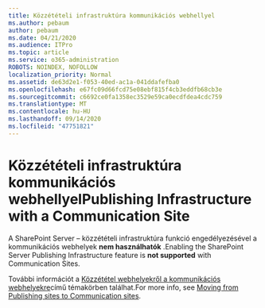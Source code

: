 ```yaml
---
title: Közzétételi infrastruktúra kommunikációs webhellyel
ms.author: pebaum
author: pebaum
ms.date: 04/21/2020
ms.audience: ITPro
ms.topic: article
ms.service: o365-administration
ROBOTS: NOINDEX, NOFOLLOW
localization_priority: Normal
ms.assetid: de63d2e1-f053-40ed-ac1a-041ddafefba0
ms.openlocfilehash: e67fc09d66fcd75e08ebf815f4cb3eddfb68cb3e
ms.sourcegitcommit: c6692ce0fa1358ec3529e59ca0ecdfdea4cdc759
ms.translationtype: MT
ms.contentlocale: hu-HU
ms.lasthandoff: 09/14/2020
ms.locfileid: "47751821"
---
```

# <a name="publishing-infrastructure-with-a-communication-site"></a><span data-ttu-id="b6bbe-102">Közzétételi infrastruktúra kommunikációs webhellyel</span><span class="sxs-lookup"><span data-stu-id="b6bbe-102">Publishing Infrastructure with a Communication Site</span></span>


<span data-ttu-id="b6bbe-103">A SharePoint Server – közzétételi infrastruktúra funkció engedélyezésével a kommunikációs webhelyek **nem használhatók** .</span><span class="sxs-lookup"><span data-stu-id="b6bbe-103">Enabling the SharePoint Server Publishing Infrastructure feature is **not supported** with Communication Sites.</span></span> 
  
<span data-ttu-id="b6bbe-104">További információt a [Közzététel webhelyekről a kommunikációs webhelyekre](https://docs.microsoft.com/sharepoint/publishing-sites-classic-to-modern-experience)című témakörben találhat.</span><span class="sxs-lookup"><span data-stu-id="b6bbe-104">For more info, see [Moving from Publishing sites to Communication sites](https://docs.microsoft.com/sharepoint/publishing-sites-classic-to-modern-experience).</span></span> 
  

